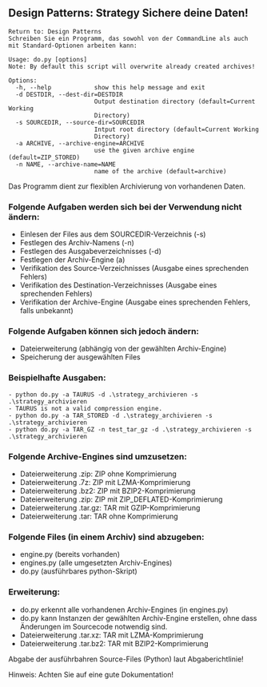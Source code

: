 ## Design Patterns: Strategy Sichere deine Daten!

```
Return to: Design Patterns
Schreiben Sie ein Programm, das sowohl von der CommandLine als auch mit Standard-Optionen arbeiten kann:

Usage: do.py [options]
Note: By default this script will overwrite already created archives!

Options:
  -h, --help            show this help message and exit
  -d DESTDIR, --dest-dir=DESTDIR
                        Output destination directory (default=Current Working
                        Directory)
  -s SOURCEDIR, --source-dir=SOURCEDIR
                        Intput root directory (default=Current Working
                        Directory)
  -a ARCHIVE, --archive-engine=ARCHIVE
                        use the given archive engine (default=ZIP_STORED)
  -n NAME, --archive-name=NAME
                        name of the archive (default=archive)
```

Das Programm dient zur flexiblen Archivierung von vorhandenen Daten.

### Folgende Aufgaben werden sich bei der Verwendung nicht ändern:
* Einlesen der Files aus dem SOURCEDIR-Verzeichnis (-s)
* Festlegen des Archiv-Namens (-n)
* Festlegen des Ausgabeverzeichnisses (-d)
* Festlegen der Archiv-Engine (a)
* Verifikation des Source-Verzeichnisses (Ausgabe eines sprechenden Fehlers)
* Verifikation des Destination-Verzeichnisses (Ausgabe eines sprechenden Fehlers)
* Verifikation der Archive-Engine (Ausgabe eines sprechenden Fehlers, falls unbekannt)

### Folgende Aufgaben können sich jedoch ändern:
* Dateierweiterung (abhängig von der gewählten Archiv-Engine)
* Speicherung der ausgewählten Files

### Beispielhafte Ausgaben:
```
- python do.py -a TAURUS -d .\strategy_archivieren -s .\strategy_archivieren
- TAURUS is not a valid compression engine.
- python do.py -a TAR_STORED -d .\strategy_archivieren -s .\strategy_archivieren
- python do.py -a TAR_GZ -n test_tar_gz -d .\strategy_archivieren -s .\strategy_archivieren
```
### Folgende Archive-Engines sind umzusetzen:
* Dateierweiterung .zip: ZIP ohne Komprimierung
* Dateierweiterung .7z: ZIP mit LZMA-Komprimierung
* Dateierweiterung .bz2: ZIP mit BZIP2-Komprimierung
* Dateierweiterung .zip: ZIP mit ZIP_DEFLATED-Komprimierung
* Dateierweiterung .tar.gz: TAR mit GZIP-Komprimierung
* Dateierweiterung .tar: TAR ohne Komprimierung

### Folgende Files (in einem Archiv) sind abzugeben:
* engine.py (bereits vorhanden)
* engines.py (alle umgesetzten Archiv-Engines)
* do.py (ausführbares python-Skript)

### Erweiterung:
* do.py erkennt alle vorhandenen Archiv-Engines (in engines.py)
* do.py kann Instanzen der gewählten Archiv-Engine erstellen, ohne dass Änderungen im Sourcecode notwendig sind.
* Dateierweiterung .tar.xz: TAR mit LZMA-Komprimierung
* Dateierweiterung .tar.bz2: TAR mit BZIP2-Komprimierung

Abgabe der ausführbahren Source-Files (Python) laut Abgaberichtlinie!

Hinweis: Achten Sie auf eine gute Dokumentation!